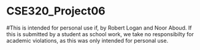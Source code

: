 # CSE320_Project06

#This is intended for personal use if, by Robert Logan and Noor Aboud. If this is submitted by a student as school work,
we take no responsibilty for academic violations, as this was only intended for personal use.
